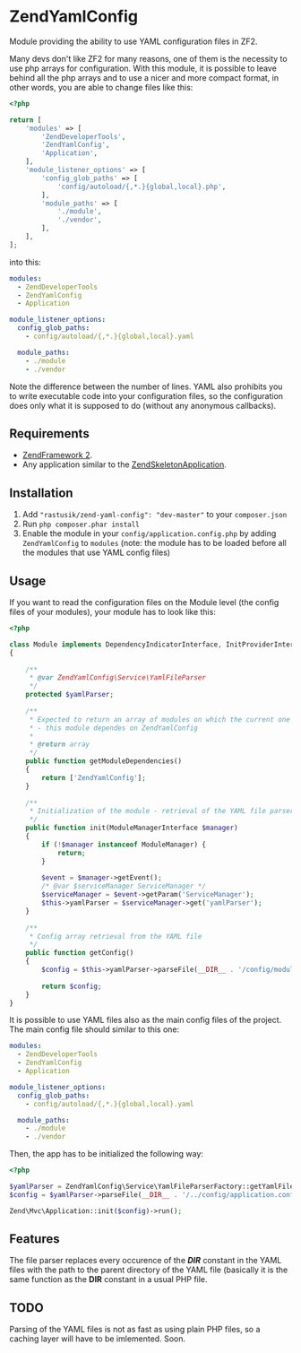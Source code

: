 ZendYamlConfig
==============

Module providing the ability to use YAML configuration files in ZF2. 

Many devs don't like ZF2 for many reasons, one of them is the necessity to use php arrays for configuration.
With this module, it is possible to leave behind all the php arrays and to use a nicer and more
compact format, in other words, you are able to change files like this:

```php
<?php

return [
    'modules' => [
        'ZendDeveloperTools',
        'ZendYamlConfig',
        'Application',
    ],
    'module_listener_options' => [
        'config_glob_paths' => [
            'config/autoload/{,*.}{global,local}.php',
        ],
        'module_paths' => [
            './module',
            './vendor',
        ],
    ],
];
```

into this:

```yaml
modules:
  - ZendDeveloperTools
  - ZendYamlConfig
  - Application

module_listener_options:
  config_glob_paths:
    - config/autoload/{,*.}{global,local}.yaml

  module_paths:
    - ./module
    - ./vendor
```

Note the difference between the number of lines. YAML also prohibits you to write executable code
into your configuration files, so the configuration does only what it is supposed to do (without any
anonymous callbacks).

## Requirements

 -  [ZendFramework 2](https://github.com/zendframework/zf2).
 -  Any application similar to the
    [ZendSkeletonApplication](https://github.com/zendframework/ZendSkeletonApplication).
    
## Installation

 1.  Add `"rastusik/zend-yaml-config": "dev-master"` to your `composer.json`
 2.  Run `php composer.phar install`
 3.  Enable the module in your `config/application.config.php` by adding `ZendYamlConfig` to `modules`
     (note: the module has to be loaded before all the modules that use YAML config files)
 
## Usage
 
If you want to read the configuration files on the Module level (the config files of your modules),
your module has to look like this:
 
```php
<?php

class Module implements DependencyIndicatorInterface, InitProviderInterface
{
    
    /**
     * @var ZendYamlConfig\Service\YamlFileParser
     */
    protected $yamlParser;
    
    /**
     * Expected to return an array of modules on which the current one depends on
     * - this module dependes on ZendYamlConfig
     *
     * @return array
     */
    public function getModuleDependencies()
    {
        return ['ZendYamlConfig'];
    }
    
    /**
     * Initialization of the module - retrieval of the YAML file parser
     */
    public function init(ModuleManagerInterface $manager)
    {
        if (!$manager instanceof ModuleManager) {
            return;
        }
        
        $event = $manager->getEvent();
        /* @var $serviceManager ServiceManager */
        $serviceManager = $event->getParam('ServiceManager');
        $this->yamlParser = $serviceManager->get('yamlParser');
    }
    
    /**
     * Config array retrieval from the YAML file
     */
    public function getConfig()
    {
        $config = $this->yamlParser->parseFile(__DIR__ . '/config/module.config.yaml');
        
        return $config;
    }
}
```
 
It is possible to use YAML files also as the main config files of the project. 
The main config file should similar to this one:

```yaml
modules:
  - ZendDeveloperTools
  - ZendYamlConfig
  - Application

module_listener_options:
  config_glob_paths:
    - config/autoload/{,*.}{global,local}.yaml

  module_paths:
    - ./module
    - ./vendor
```

Then, the app has to be initialized the following way:

```php
<?php

$yamlParser = ZendYamlConfig\Service\YamlFileParserFactory::getYamlFileParser();
$config = $yamlParser->parseFile(__DIR__ . '/../config/application.config.yaml');

Zend\Mvc\Application::init($config)->run();
```

## Features

The file parser replaces every occurence of the ___DIR___ constant in the YAML files with the path
to the parent directory of the YAML file (basically it is the same function as the __DIR__ constant
in a usual PHP file. 

## TODO

Parsing of the YAML files is not as fast as using plain PHP files, so a caching layer will have to be
imlemented. Soon.